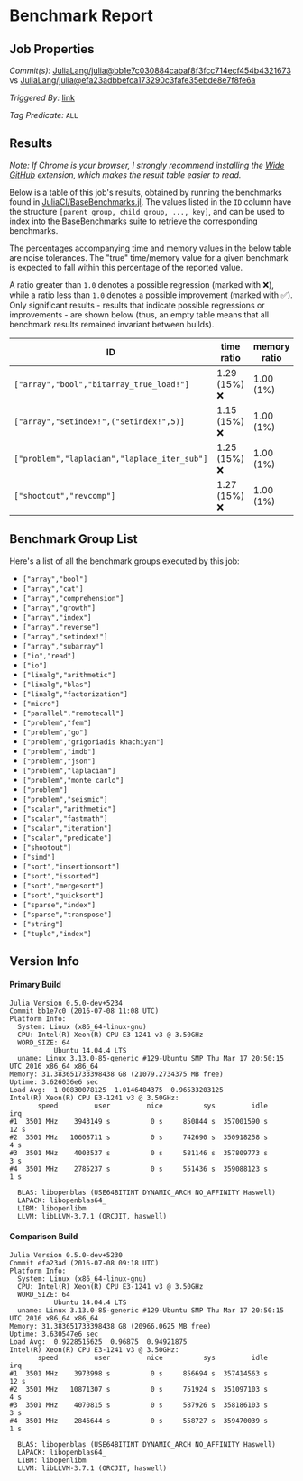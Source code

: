 # Benchmark Report

## Job Properties

*Commit(s):* [JuliaLang/julia@bb1e7c030884cabaf8f3fcc714ecf454b4321673](https://github.com/JuliaLang/julia/commit/bb1e7c030884cabaf8f3fcc714ecf454b4321673) vs [JuliaLang/julia@efa23adbbefca173290c3fafe35ebde8e7f8fe6a](https://github.com/JuliaLang/julia/commit/efa23adbbefca173290c3fafe35ebde8e7f8fe6a)

*Triggered By:* [link](https://github.com/JuliaLang/julia/pull/17228#issuecomment-231334591)

*Tag Predicate:* `ALL`

## Results

*Note: If Chrome is your browser, I strongly recommend installing the [Wide GitHub](https://chrome.google.com/webstore/detail/wide-github/kaalofacklcidaampbokdplbklpeldpj?hl=en)
extension, which makes the result table easier to read.*

Below is a table of this job's results, obtained by running the benchmarks found in
[JuliaCI/BaseBenchmarks.jl](https://github.com/JuliaCI/BaseBenchmarks.jl). The values
listed in the `ID` column have the structure `[parent_group, child_group, ..., key]`,
and can be used to index into the BaseBenchmarks suite to retrieve the corresponding
benchmarks.

The percentages accompanying time and memory values in the below table are noise tolerances. The "true"
time/memory value for a given benchmark is expected to fall within this percentage of the reported value.

A ratio greater than `1.0` denotes a possible regression (marked with :x:), while a ratio less
than `1.0` denotes a possible improvement (marked with :white_check_mark:). Only significant results - results
that indicate possible regressions or improvements - are shown below (thus, an empty table means that all
benchmark results remained invariant between builds).

| ID | time ratio | memory ratio |
|----|------------|--------------|
| `["array","bool","bitarray_true_load!"]` | 1.29 (15%) :x: | 1.00 (1%)  |
| `["array","setindex!",("setindex!",5)]` | 1.15 (15%) :x: | 1.00 (1%)  |
| `["problem","laplacian","laplace_iter_sub"]` | 1.25 (15%) :x: | 1.00 (1%)  |
| `["shootout","revcomp"]` | 1.27 (15%) :x: | 1.00 (1%)  |

## Benchmark Group List

Here's a list of all the benchmark groups executed by this job:

- `["array","bool"]`
- `["array","cat"]`
- `["array","comprehension"]`
- `["array","growth"]`
- `["array","index"]`
- `["array","reverse"]`
- `["array","setindex!"]`
- `["array","subarray"]`
- `["io","read"]`
- `["io"]`
- `["linalg","arithmetic"]`
- `["linalg","blas"]`
- `["linalg","factorization"]`
- `["micro"]`
- `["parallel","remotecall"]`
- `["problem","fem"]`
- `["problem","go"]`
- `["problem","grigoriadis khachiyan"]`
- `["problem","imdb"]`
- `["problem","json"]`
- `["problem","laplacian"]`
- `["problem","monte carlo"]`
- `["problem"]`
- `["problem","seismic"]`
- `["scalar","arithmetic"]`
- `["scalar","fastmath"]`
- `["scalar","iteration"]`
- `["scalar","predicate"]`
- `["shootout"]`
- `["simd"]`
- `["sort","insertionsort"]`
- `["sort","issorted"]`
- `["sort","mergesort"]`
- `["sort","quicksort"]`
- `["sparse","index"]`
- `["sparse","transpose"]`
- `["string"]`
- `["tuple","index"]`

## Version Info

#### Primary Build

```
Julia Version 0.5.0-dev+5234
Commit bb1e7c0 (2016-07-08 11:08 UTC)
Platform Info:
  System: Linux (x86_64-linux-gnu)
  CPU: Intel(R) Xeon(R) CPU E3-1241 v3 @ 3.50GHz
  WORD_SIZE: 64
           Ubuntu 14.04.4 LTS
  uname: Linux 3.13.0-85-generic #129-Ubuntu SMP Thu Mar 17 20:50:15 UTC 2016 x86_64 x86_64
Memory: 31.383651733398438 GB (21079.2734375 MB free)
Uptime: 3.626036e6 sec
Load Avg:  1.00830078125  1.0146484375  0.96533203125
Intel(R) Xeon(R) CPU E3-1241 v3 @ 3.50GHz: 
       speed         user         nice          sys         idle          irq
#1  3501 MHz    3943149 s          0 s     850844 s  357001590 s         12 s
#2  3501 MHz   10608711 s          0 s     742690 s  350918258 s          4 s
#3  3501 MHz    4003537 s          0 s     581146 s  357809773 s          3 s
#4  3501 MHz    2785237 s          0 s     551436 s  359088123 s          1 s

  BLAS: libopenblas (USE64BITINT DYNAMIC_ARCH NO_AFFINITY Haswell)
  LAPACK: libopenblas64_
  LIBM: libopenlibm
  LLVM: libLLVM-3.7.1 (ORCJIT, haswell)

```

#### Comparison Build

```
Julia Version 0.5.0-dev+5230
Commit efa23ad (2016-07-08 09:18 UTC)
Platform Info:
  System: Linux (x86_64-linux-gnu)
  CPU: Intel(R) Xeon(R) CPU E3-1241 v3 @ 3.50GHz
  WORD_SIZE: 64
           Ubuntu 14.04.4 LTS
  uname: Linux 3.13.0-85-generic #129-Ubuntu SMP Thu Mar 17 20:50:15 UTC 2016 x86_64 x86_64
Memory: 31.383651733398438 GB (20966.0625 MB free)
Uptime: 3.630547e6 sec
Load Avg:  0.9228515625  0.96875  0.94921875
Intel(R) Xeon(R) CPU E3-1241 v3 @ 3.50GHz: 
       speed         user         nice          sys         idle          irq
#1  3501 MHz    3973998 s          0 s     856694 s  357414563 s         12 s
#2  3501 MHz   10871307 s          0 s     751924 s  351097103 s          4 s
#3  3501 MHz    4070815 s          0 s     587926 s  358186103 s          3 s
#4  3501 MHz    2846644 s          0 s     558727 s  359470039 s          1 s

  BLAS: libopenblas (USE64BITINT DYNAMIC_ARCH NO_AFFINITY Haswell)
  LAPACK: libopenblas64_
  LIBM: libopenlibm
  LLVM: libLLVM-3.7.1 (ORCJIT, haswell)

```
